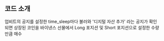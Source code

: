 코드 소개
---
업비트의 공지를 설정한 time_sleep마다 불러와 '디지털 자산 추가' 라는 공지가 확인되면 상장된 코인을 바이낸스 선물에서 Long 포지션 및 Short 포지션으로 설정한 수량만큼 매수 
